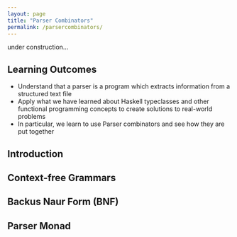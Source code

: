 ```yaml
---
layout: page
title: "Parser Combinators"
permalink: /parsercombinators/
---
```

under construction...

## Learning Outcomes

- Understand that a parser is a program which extracts information from a structured text file
- Apply what we have learned about Haskell typeclasses and other functional programming concepts to create solutions to real-world problems
- In particular, we learn to use Parser combinators and see how they are put together

## Introduction

## Context-free Grammars

## Backus Naur Form (BNF)

## Parser Monad